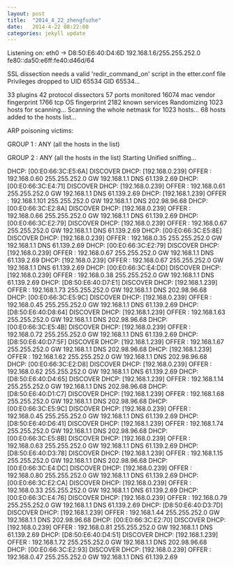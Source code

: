 ```yaml
---
layout: post
title:  "2014_4_22_zhengfuzhe"
date:   2014-4-22 08:22:00
categories: jekyll update
--- 
```


Listening on:
  eth0 -> D8:50:E6:40:D4:6D
	  192.168.1.6/255.255.252.0
	  fe80::da50:e6ff:fe40:d46d/64

SSL dissection needs a valid 'redir_command_on' script in the etter.conf file
Privileges dropped to UID 65534 GID 65534...

  33 plugins
  42 protocol dissectors
  57 ports monitored
16074 mac vendor fingerprint
1766 tcp OS fingerprint
2182 known services
Randomizing 1023 hosts for scanning...
Scanning the whole netmask for 1023 hosts...
68 hosts added to the hosts list...

ARP poisoning victims:

 GROUP 1 : ANY (all the hosts in the list)

 GROUP 2 : ANY (all the hosts in the list)
Starting Unified sniffing...

DHCP: [00:E0:66:3C:E5:6A] DISCOVER 
DHCP: [192.168.0.239] OFFER : 192.168.0.60 255.255.252.0 GW 192.168.1.1 DNS 61.139.2.69 
DHCP: [00:E0:66:3C:E4:71] DISCOVER 
DHCP: [192.168.0.239] OFFER : 192.168.0.61 255.255.252.0 GW 192.168.1.1 DNS 61.139.2.69 
DHCP: [192.168.1.239] OFFER : 192.168.1.101 255.255.252.0 GW 192.168.1.1 DNS 202.98.96.68 
DHCP: [00:E0:66:3C:E2:8A] DISCOVER 
DHCP: [192.168.0.239] OFFER : 192.168.0.66 255.255.252.0 GW 192.168.1.1 DNS 61.139.2.69 
DHCP: [00:E0:66:3C:E2:79] DISCOVER 
DHCP: [192.168.0.239] OFFER : 192.168.0.67 255.255.252.0 GW 192.168.1.1 DNS 61.139.2.69 
DHCP: [00:E0:66:3C:E5:8E] DISCOVER 
DHCP: [192.168.0.239] OFFER : 192.168.0.35 255.255.252.0 GW 192.168.1.1 DNS 61.139.2.69 
DHCP: [00:E0:66:3C:E2:79] DISCOVER 
DHCP: [192.168.0.239] OFFER : 192.168.0.67 255.255.252.0 GW 192.168.1.1 DNS 61.139.2.69 
DHCP: [192.168.0.239] OFFER : 192.168.0.67 255.255.252.0 GW 192.168.1.1 DNS 61.139.2.69 
DHCP: [00:E0:66:3C:E4:DD] DISCOVER 
DHCP: [192.168.0.239] OFFER : 192.168.0.38 255.255.252.0 GW 192.168.1.1 DNS 61.139.2.69 
DHCP: [D8:50:E6:40:D7:E1] DISCOVER 
DHCP: [192.168.1.239] OFFER : 192.168.1.73 255.255.252.0 GW 192.168.1.1 DNS 202.98.96.68 
DHCP: [00:E0:66:3C:E5:9C] DISCOVER 
DHCP: [192.168.0.239] OFFER : 192.168.0.45 255.255.252.0 GW 192.168.1.1 DNS 61.139.2.69 
DHCP: [D8:50:E6:40:D8:64] DISCOVER 
DHCP: [192.168.1.239] OFFER : 192.168.1.63 255.255.252.0 GW 192.168.1.1 DNS 202.98.96.68 
DHCP: [00:E0:66:3C:E5:4B] DISCOVER 
DHCP: [192.168.0.239] OFFER : 192.168.0.72 255.255.252.0 GW 192.168.1.1 DNS 61.139.2.69 
DHCP: [D8:50:E6:40:D7:5F] DISCOVER 
DHCP: [192.168.1.239] OFFER : 192.168.1.67 255.255.252.0 GW 192.168.1.1 DNS 202.98.96.68 
DHCP: [192.168.1.239] OFFER : 192.168.1.62 255.255.252.0 GW 192.168.1.1 DNS 202.98.96.68 
DHCP: [00:E0:66:3C:E2:D8] DISCOVER 
DHCP: [192.168.0.239] OFFER : 192.168.0.62 255.255.252.0 GW 192.168.1.1 DNS 61.139.2.69 
DHCP: [D8:50:E6:40:D4:65] DISCOVER 
DHCP: [192.168.1.239] OFFER : 192.168.1.14 255.255.252.0 GW 192.168.1.1 DNS 202.98.96.68 
DHCP: [D8:50:E6:40:D1:C7] DISCOVER 
DHCP: [192.168.1.239] OFFER : 192.168.1.68 255.255.252.0 GW 192.168.1.1 DNS 202.98.96.68 
DHCP: [00:E0:66:3C:E5:9C] DISCOVER 
DHCP: [192.168.0.239] OFFER : 192.168.0.45 255.255.252.0 GW 192.168.1.1 DNS 61.139.2.69 
DHCP: [D8:50:E6:40:D6:41] DISCOVER 
DHCP: [192.168.1.239] OFFER : 192.168.1.74 255.255.252.0 GW 192.168.1.1 DNS 202.98.96.68 
DHCP: [00:E0:66:3C:E5:8B] DISCOVER 
DHCP: [192.168.0.239] OFFER : 192.168.0.63 255.255.252.0 GW 192.168.1.1 DNS 61.139.2.69 
DHCP: [D8:50:E6:40:D3:78] DISCOVER 
DHCP: [192.168.1.239] OFFER : 192.168.1.15 255.255.252.0 GW 192.168.1.1 DNS 202.98.96.68 
DHCP: [00:E0:66:3C:E4:DC] DISCOVER 
DHCP: [192.168.0.239] OFFER : 192.168.0.80 255.255.252.0 GW 192.168.1.1 DNS 61.139.2.69 
DHCP: [00:E0:66:3C:E2:CA] DISCOVER 
DHCP: [192.168.0.239] OFFER : 192.168.0.33 255.255.252.0 GW 192.168.1.1 DNS 61.139.2.69 
DHCP: [00:E0:66:3C:E4:76] DISCOVER 
DHCP: [192.168.0.239] OFFER : 192.168.0.79 255.255.252.0 GW 192.168.1.1 DNS 61.139.2.69 
DHCP: [D8:50:E6:40:D3:7D] DISCOVER 
DHCP: [192.168.1.239] OFFER : 192.168.1.44 255.255.252.0 GW 192.168.1.1 DNS 202.98.96.68 
DHCP: [00:E0:66:3C:E2:70] DISCOVER 
DHCP: [192.168.0.239] OFFER : 192.168.0.81 255.255.252.0 GW 192.168.1.1 DNS 61.139.2.69 
DHCP: [D8:50:E6:40:D4:51] DISCOVER 
DHCP: [192.168.1.239] OFFER : 192.168.1.72 255.255.252.0 GW 192.168.1.1 DNS 202.98.96.68 
DHCP: [00:E0:66:3C:E2:93] DISCOVER 
DHCP: [192.168.0.239] OFFER : 192.168.0.47 255.255.252.0 GW 192.168.1.1 DNS 61.139.2.69 

